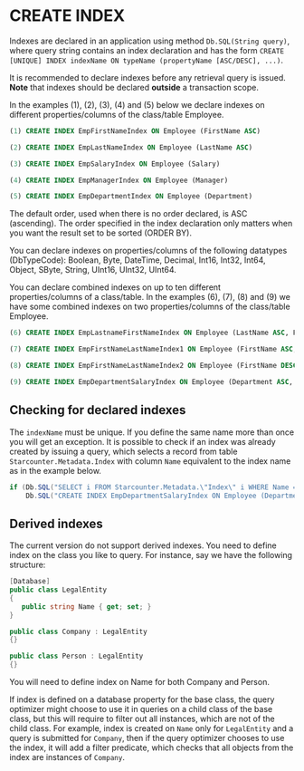 # CREATE INDEX

Indexes are declared in an application using method `Db.SQL(String query)`, where query string contains an index declaration and has the form `CREATE [UNIQUE] INDEX indexName ON typeName (propertyName [ASC/DESC], ...)`.

It is recommended to declare indexes before any retrieval query is issued. **Note** that indexes should be declared **outside** a transaction scope.

In the examples \(1\), \(2\), \(3\), \(4\) and \(5\) below we declare indexes on different properties/columns of the class/table Employee.

```sql
(1) CREATE INDEX EmpFirstNameIndex ON Employee (FirstName ASC)

(2) CREATE INDEX EmpLastNameIndex ON Employee (LastName ASC)

(3) CREATE INDEX EmpSalaryIndex ON Employee (Salary)

(4) CREATE INDEX EmpManagerIndex ON Employee (Manager)

(5) CREATE INDEX EmpDepartmentIndex ON Employee (Department)
```

The default order, used when there is no order declared, is ASC \(ascending\). The order specified in the index declaration only matters when you want the result set to be sorted \(ORDER BY\).

You can declare indexes on properties/columns of the following datatypes \(DbTypeCode\): Boolean, Byte, DateTime, Decimal, Int16, Int32, Int64, Object, SByte, String, UInt16, UInt32, UInt64.

You can declare combined indexes on up to ten different properties/columns of a class/table. In the examples \(6\), \(7\), \(8\) and \(9\) we have some combined indexes on two properties/columns of the class/table Employee.

```sql
(6) CREATE INDEX EmpLastnameFirstNameIndex ON Employee (LastName ASC, FirstName ASC)

(7) CREATE INDEX EmpFirstNameLastNameIndex1 ON Employee (FirstName ASC, LastName ASC)

(8) CREATE INDEX EmpFirstNameLastNameIndex2 ON Employee (FirstName DESC, LastName ASC)

(9) CREATE INDEX EmpDepartmentSalaryIndex ON Employee (Department ASC, Salary DESC)
```

## Checking for declared indexes

The `indexName` must be unique. If you define the same name more than once you will get an exception. It is possible to check if an index was already created by issuing a query, which selects a record from table `Starcounter.Metadata.Index` with column `Name` equivalent to the index name as in the example below.

```csharp
if (Db.SQL("SELECT i FROM Starcounter.Metadata.\"Index\" i WHERE Name = ?", "EmpDepartmentSalaryIndex").FirstOrDefault() == null)
    Db.SQL("CREATE INDEX EmpDepartmentSalaryIndex ON Employee (Department ASC, Salary DESC)");
```

## Derived indexes

The current version do not support derived indexes. You need to define index on the class you like to query. For instance, say we have the following structure:

```csharp
[Database]
public class LegalEntity
{
   public string Name { get; set; }
}

public class Company : LegalEntity
{}

public class Person : LegalEntity
{}
```

You will need to define index on Name for both Company and Person.

If index is defined on a database property for the base class, the query optimizer might choose to use it in queries on a child class of the base class, but this will require to filter out all instances, which are not of the child class. For example, index is created on `Name` only for `LegalEntity` and a query is submitted for `Company`, then if the query optimizer chooses to use the index, it will add a filter predicate, which checks that all objects from the index are instances of `Company`.

